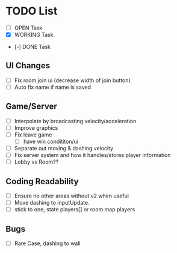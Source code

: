 # TODO List

-  [ ] OPEN Task
-  [x] WORKING Task
-  [-] DONE Task

## UI Changes

-  [ ] Fix room join ui (decrease width of join button)
-  [ ] Auto fix name if name is saved

## Game/Server

-  [ ] Interpolate by broadcasting velocity/acceleration
-  [ ] Improve graphics
-  [ ] Fix leave game
   -  [ ] have win condititon/ui
-  [ ] Separate out moving & dashing velocity
-  [ ] Fix server system and how it handles/stores player information
-  [ ] Lobby vs Room??

## Coding Readability

-  [ ] Ensure no other areas without v2 when useful
-  [ ] Move dashing to inputUpdate.
-  [ ] stick to one, state players[] or room map players

## Bugs

-  [ ] Rare Case, dashing to wall
